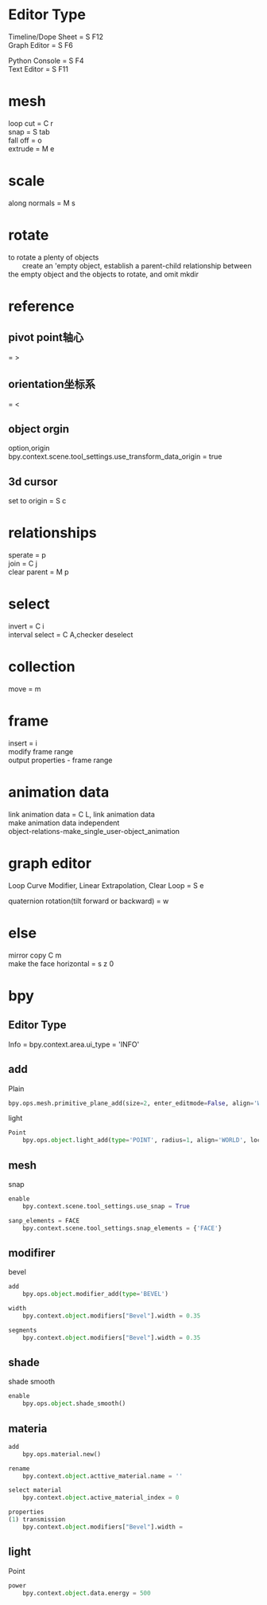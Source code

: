 # Editor Type
Timeline/Dope Sheet = S F12  
Graph Editor =  S F6  
  
Python Console = S F4  
Text Editor = S F11  
# mesh
loop cut = C r  
snap = S tab  
fall off = o  
extrude = M e   
# scale
along normals = M s  
# rotate
to rotate a plenty of objects  
&emsp;&emsp;create an 'empty object, establish a parent-child relationship between the empty object and the objects to rotate, and omit mkdir  
# reference
## pivot point轴心
= >  
## orientation坐标系
= <  
## object orgin  
option,origin  
bpy.context.scene.tool_settings.use_transform_data_origin = true  
## 3d cursor
set to origin = S c  
# relationships
sperate = p  
join = C j  
clear parent = M p  
# select
invert = C i  
interval select = C A,checker deselect  
# collection
move = m  
# frame
insert = i  
modify frame range  
output properties - frame range  
# animation data
link animation data = C L, link animation data  
make animation data independent   
object-relations-make_single_user-object_animation  
# graph editor
Loop Curve Modifier, Linear Extrapolation, Clear Loop  = S e  
  
quaternion rotation(tilt forward or backward) = w  
# else
mirror copy C m  
make the face horizontal = s z 0  

# bpy
## Editor Type
Info = bpy.context.area.ui_type = 'INFO'  
## add
Plain  
```python
bpy.ops.mesh.primitive_plane_add(size=2, enter_editmode=False, align='WORLD', location=(0, 0, 0), scale=(1, 1, 1))  
```
light  
```python
Point
	bpy.ops.object.light_add(type='POINT', radius=1, align='WORLD', location=(0, 0, 0), scale=(1, 1, 1))

```
## mesh
snap  
``` python
enable
	bpy.context.scene.tool_settings.use_snap = True  

sanp_elements = FACE
	bpy.context.scene.tool_settings.snap_elements = {'FACE'}
```
## modifirer
bevel  
```python
add
	bpy.ops.object.modifier_add(type='BEVEL')

width
	bpy.context.object.modifiers["Bevel"].width = 0.35

segments
	bpy.context.object.modifiers["Bevel"].width = 0.35
```
## shade
shade smooth  
```python
enable
	bpy.ops.object.shade_smooth()
```
## materia
``` python
add
	bpy.ops.material.new()

rename
	bpy.context.object.acttive_material.name = ''

select material
	bpy.context.object.active_material_index = 0

properties
(1) transmission
	bpy.context.object.modifiers["Bevel"].width =
```
## light
Point
```python
power
	bpy.context.object.data.energy = 500

```

